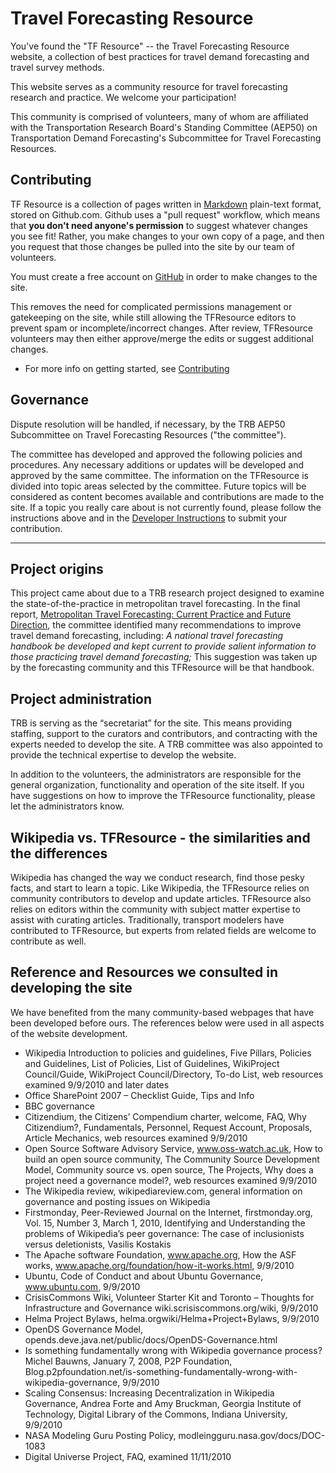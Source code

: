 # Travel Forecasting Resource

You've found the "TF Resource" -- the Travel Forecasting Resource website, a collection of best practices for travel demand forecasting and travel survey methods.

This website serves as a community resource for travel forecasting research and practice. We welcome your participation!

This community is comprised of volunteers, many of whom are affiliated with the Transportation Research Board's Standing Committee (AEP50) on Transportation Demand Forecasting's Subcommittee for Travel Forecasting Resources.

## Contributing

TF Resource is a collection of pages written in [Markdown](https://github.com/adam-p/markdown-here/wiki/Markdown-Cheatsheet) plain-text format, stored on Github.com. Github uses a "pull request" workflow, which means that **you don't need anyone's permission** to suggest whatever changes you see fit! Rather, you make changes to your own copy of a page, and then you request that those changes be pulled into the site by our team of volunteers.

You must create a free account on [GitHub](https://github.com/) in order to make changes to the site.

This removes the need for complicated permissions management or gatekeeping on the site, while still allowing the TFResource editors to prevent spam or incomplete/incorrect changes. After review, TFResource volunteers may then either approve/merge the edits or suggest additional changes.

- For more info on getting started, see [Contributing](https://tfresource.org/Contributing.html)

## Governance

Dispute resolution will be handled, if necessary, by the TRB AEP50 Subcommittee on Travel Forecasting Resources ("the committee").

The committee has developed and approved the following policies and procedures. Any necessary additions or updates will be developed and approved by the same committee. The information on the TFResource is divided into topic areas selected by the committee. Future topics will be considered as content becomes available and contributions are made to the site. If a topic you really care about is not currently found, please follow the instructions above and in the [Developer Instructions](Contributing-Dev-Instructions) to submit your contribution.

---

## Project origins

This project came about due to a TRB research project designed to examine the state-of-the-practice in metropolitan travel forecasting. In the final report, [Metropolitan Travel Forecasting: Current Practice and Future Direction](http://www.trb.org/Main/Blurbs/158933.aspx), the committee identified many recommendations to improve travel demand forecasting, including: _A national travel forecasting handbook be developed and kept current to provide salient information to those practicing travel demand forecasting;_ This suggestion was taken up by the forecasting community and this TFResource will be that handbook.

## Project administration

TRB is serving as the “secretariat” for the site. This means providing staffing, support to the curators and contributors, and contracting with the experts needed to develop the site. A TRB committee was also appointed to provide the technical expertise to develop the website.

In addition to the volunteers, the administrators are responsible for the general organization, functionality and operation of the site itself. If you have suggestions on how to improve the TFResource functionality, please let the administrators know.

## Wikipedia vs. TFResource - the similarities and the differences

Wikipedia has changed the way we conduct research, find those pesky facts, and start to learn a topic. Like Wikipedia, the TFResource relies on community contributors to develop and update articles. TFResource also relies on editors within the community with subject matter expertise to assist with curating articles. Traditionally, transport modelers have contributed to TFResource, but experts from related fields are welcome to contribute as well.

## Reference and Resources we consulted in developing the site

We have benefited from the many community-based webpages that have been developed before ours. The references below were used in all aspects of the website development.

- Wikipedia Introduction to policies and guidelines, Five Pillars, Policies and Guidelines, List of Policies, List of Guidelines, WikiProject Council/Guide, WikiProject Council/Directory, To-do List, web resources examined 9/9/2010 and later dates
- Office SharePoint 2007 – Checklist Guide, Tips and Info
- BBC governance
- Citizendium, the Citizens’ Compendium charter, welcome, FAQ, Why Citizendium?, Fundamentals, Personnel, Request Account, Proposals, Article Mechanics, web resources examined 9/9/2010
- Open Source Software Advisory Service, www.oss-watch.ac.uk, How to build an open source community, The Community Source Development Model, Community source vs. open source, The Projects, Why does a project need a governance model?, web resources examined 9/9/2010
- The Wikipedia review, wikipediareview.com, general information on governance and posting issues on Wikipedia
- Firstmonday, Peer-Reviewed Journal on the Internet, firstmonday.org, Vol. 15, Number 3, March 1, 2010, Identifying and Understanding the problems of Wikipedia’s peer governance: The case of inclusionists versus deletionists, Vasilis Kostakis
- The Apache software Foundation, www.apache.org, How the ASF works, www.apache.org/foundation/how-it-works.html, 9/9/2010
- Ubuntu, Code of Conduct and about Ubuntu Governance, www.ubuntu.com, 9/9/2010
- CrisisCommons Wiki, Volunteer Starter Kit and Toronto – Thoughts for Infrastructure and Governance wiki.scrisiscommons.org/wiki, 9/9/2010
- Helma Project Bylaws, helma.orgwiki/Helma+Project+Bylaws, 9/9/2010
- OpenDS Governance Model, opends.deve.java.net/public/docs/OpenDS-Governance.html
- Is something fundamentally wrong with Wikipedia governance process? Michel Bauwns, January 7, 2008, P2P Foundation, Blog.p2pfoundation.net/is-something-fundamentally-wrong-with-wikipedia-governance, 9/9/2010
- Scaling Consensus: Increasing Decentralization in Wikipedia Governance, Andrea Forte and Amy Bruckman, Georgia Institute of Technology, Digital Library of the Commons, Indiana University, 9/9/2010
- NASA Modeling Guru Posting Policy, modleingguru.nasa.gov/docs/DOC-1083
- Digital Universe Project, FAQ, examined 11/11/2010
